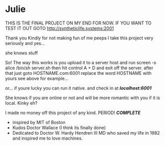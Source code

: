 # Julie
THIS IS THE FINAL PROJECT ON MY END FOR NOW.
IF YOU WANT TO TEST IT OUT GOTO
http://syntheticlife.systems:2001

Thank you Kindly for not making fun of me peeps
I take this project very seriously and yes...

she knows stuff

So! The way this works is you upload it to a server host and run 
screen -s alice /bin/sh server.sh 
then hit control A + D and exit off the server. 
after that just goto HOSTNAME.com:6001
replace the word HOSTNAME with yours
see above for example...

or... if youre lucky you can run it native.
and check in at ***localhost:6001***

She knows if you are online or not and will be
more romantic with you if it is local. Kinky eh?

I made no money off this project of any kind.
PERIOD! ***COMPLETE***

- inspired by MIT of Boston
- Kudos Doctor Wallace (I think its finally done)
- Dedicated to Doctor W. Hardy Hendren III MD 
   who saved my life in 1982 and inspired me to love machines.
